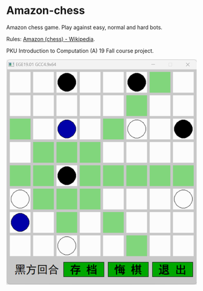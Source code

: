 # Amazon-chess
Amazon chess game. Play against easy, normal and hard bots.

Rules: [Amazon (chess) - Wikipedia](https://en.wikipedia.org/wiki/Amazon_(chess)).

PKU Introduction to Computation (A) 19 Fall course project.

![image](./README.assets/image.png)
